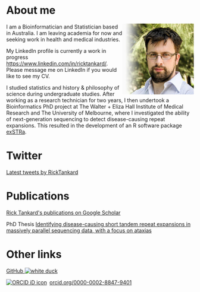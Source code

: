 # About me

<img style="float: right;" src="tankard_rick_fading_heatshot.jpg" alt="Dr Rick Tankard head shot" width="38%" height="38%">

I am a Bioinformatician and Statistician based in Australia. 
I am leaving academia for now and seeking work in health and medical industries.

My LinkedIn profile is currently a work in progress https://www.linkedin.com/in/ricktankard/. 
Please message me on LinkedIn if you would like to see my CV.

I studied statistics and history & philosophy of science during undergraduate studies. 
After working as a research technician for two years, I then undertook a Bioinformatics PhD project at The Walter + Eliza Hall Institute of Medical Research and The University of Melbourne, where I investigated the ability of next-generation sequencing to detect disease-causing repeat expansions. 
This resulted in the development of an R software package [exSTRa](https://github.com/bahlolab/exSTRa/).

# Twitter

<a class="twitter-timeline" data-theme="light" data-link-color="#19CF86" href="https://twitter.com/RickTankard?ref_src=twsrc%5Etfw" data-tweet-limit="5">Latest tweets by RickTankard</a> <script async src="https://platform.twitter.com/widgets.js" charset="utf-8" ></script>

# Publications

[Rick Tankard's publications on Google Scholar](https://scholar.google.com.au/citations?user=AKoK1swAAAAJ&hl=en&oi=ao) 

PhD Thesis [Identifying disease-causing short tandem repeat expansions in massively parallel sequencing data, with a focus on ataxias](https://minerva-access.unimelb.edu.au/handle/11343/197796)

# Other links

[GitHub ![white duck](https://avatars3.githubusercontent.com/u/6591507?s=40&v=4)](https://github.com/trickytank)

<a href="https://orcid.org/0000-0002-8847-9401" target="orcid.widget" rel="noopener noreferrer" style="vertical-align:top;"><img src="https://orcid.org/sites/default/files/images/orcid_16x16.png" style="width:1em;margin-right:.5em;" alt="ORCID iD icon">orcid.org/0000-0002-8847-9401</a>

